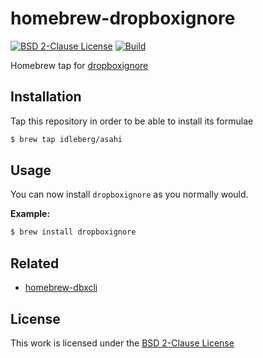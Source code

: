 # homebrew-dropboxignore

[![BSD 2-Clause License](https://img.shields.io/github/license/idleberg/homebrew-asahi?style=for-the-badge)](https://opensource.org/licenses/BSD-2-Clause)
[![Build](https://img.shields.io/github/actions/workflow/status/idleberg/homebrew-asahi/audit.yml?style=for-the-badge)](https://github.com/idleberg/homebrew-asahi/actions)

Homebrew tap for [dropboxignore](https://dropboxignore.simakis.me/)

## Installation

Tap this repository in order to be able to install its formulae

```sh
$ brew tap idleberg/asahi
```

## Usage

You can now install `dropboxignore` as you normally would.

**Example:**

```sh
$ brew install dropboxignore
```

## Related

- [homebrew-dbxcli](https://github.com/idleberg/homebrew-dbxcli)

## License

This work is licensed under the [BSD 2-Clause License](LICENSE)
